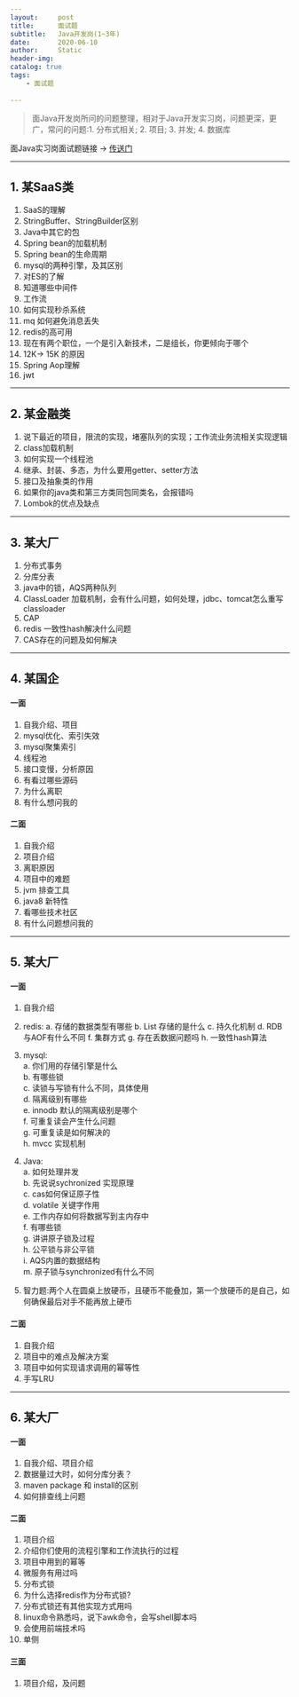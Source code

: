```yaml
---
layout:     post
title:      面试题
subtitle:   Java开发岗(1~3年)
date:       2020-06-10
author:     Static
header-img: 
catalog: true
tags:
    - 面试题
    
---
```


> 面Java开发岗所问的问题整理，相对于Java开发实习岗，问题更深，更广，常问的问题:1. 分布式相关; 2. 项目; 3. 并发; 4. 数据库

面Java实习岗面试题链接 -> [传送门](http://whvixd.com/2017/12/21/interviews/)

---

## 1. 某SaaS类

1. SaaS的理解
2. StringBuffer、StringBuilder区别
3. Java中其它的包
4. Spring bean的加载机制
5. Spring bean的生命周期
6. mysql的两种引擎，及其区别
7. 对ES的了解
8. 知道哪些中间件
9. 工作流
10. 如何实现秒杀系统
11. mq 如何避免消息丢失
12. redis的高可用
13. 现在有两个职位，一个是引入新技术，二是组长，你更倾向于哪个
14. 12K-> 15K 的原因
15. Spring Aop理解
16. jwt

---

## 2. 某金融类

1. 说下最近的项目，限流的实现，堵塞队列的实现；工作流业务流相关实现逻辑
2. class加载机制
3. 如何实现一个线程池
4. 继承、封装、多态，为什么要用getter、setter方法
5. 接口及抽象类的作用
6. 如果你的java类和第三方类同包同类名，会报错吗
7. Lombok的优点及缺点

---

## 3. 某大厂

1. 分布式事务 
2. 分库分表 
3. java中的锁，AQS两种队列 
4. ClassLoader 加载机制，会有什么问题，如何处理，jdbc、tomcat怎么重写classloader 
5. CAP
6. redis 一致性hash解决什么问题
7. CAS存在的问题及如何解决

---

## 4. 某国企

#### 一面

1. 自我介绍、项目
2. mysql优化、索引失效
3. mysql聚集索引
4. 线程池
5. 接口变慢，分析原因
6. 有看过哪些源码
7. 为什么离职
8. 有什么想问我的

#### 二面

1. 自我介绍
2. 项目介绍
3. 离职原因
4. 项目中的难题
5. jvm 排查工具
6. java8 新特性
7. 看哪些技术社区
8. 有什么问题想问我的

---

## 5. 某大厂

#### 一面

1. 自我介绍
2. redis:
    a. 存储的数据类型有哪些
    b. List 存储的是什么
    c. 持久化机制
    d. RDB与AOF有什么不同
    f. 集群方式
    g. 存在丢数据问题吗
    h. 一致性hash算法

3. mysql: <br/>
    a. 你们用的存储引擎是什么 <br/>
    b. 有哪些锁 <br/>
    c. 读锁与写锁有什么不同，具体使用 <br/>
    d. 隔离级别有哪些 <br/>
    e. innodb 默认的隔离级别是哪个 <br/>
    f. 可重复读会产生什么问题 <br/>
    g. 可重复读是如何解决的 <br/>
    h. mvcc 实现机制 <br/>

4. Java: <br/>
    a. 如何处理并发 <br/>
    b. 先说说sychronized 实现原理 <br/>
    c. cas如何保证原子性 <br/>
    d. volatile 关键字作用 <br/>
    e. 工作内存如何将数据写到主内存中 <br/>
    f. 有哪些锁 <br/>
    g. 讲讲原子锁及过程 <br/>
    h. 公平锁与非公平锁 <br/>
    i. AQS内置的数据结构 <br/>
    m. 原子锁与synchronized有什么不同 <br/>
5. 智力题:两个人在圆桌上放硬币，且硬币不能叠加，第一个放硬币的是自己，如何确保最后对手不能再放上硬币

#### 二面

1. 自我介绍
2. 项目中的难点及解决方案
3. 项目中如何实现请求调用的幂等性
4. 手写LRU

---

## 6. 某大厂

#### 一面

1. 自我介绍、项目介绍
2. 数据量过大时，如何分库分表？
3. maven package 和 install的区别
4. 如何排查线上问题

#### 二面

1. 项目介绍
2. 介绍你们使用的流程引擎和工作流执行的过程
3. 项目中用到的幂等
4. 微服务有用过吗
5. 分布式锁
6. 为什么选择redis作为分布式锁?
7. 分布式锁还有其他实现方式用吗
8. linux命令熟悉吗，说下awk命令，会写shell脚本吗
9. 会使用前端技术吗
10. 单侧

#### 三面

1. 项目介绍，及问题